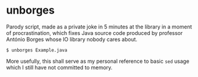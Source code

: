 # unborges

Parody script, made as a private joke in 5 minutes at the library in a moment of procrastination, which fixes Java source code produced by professor António Borges whose IO library nobody cares about.

```
$ unborges Example.java
```

More usefully, this shall serve as my personal reference to basic `sed` usage which I still have not committed to memory.
